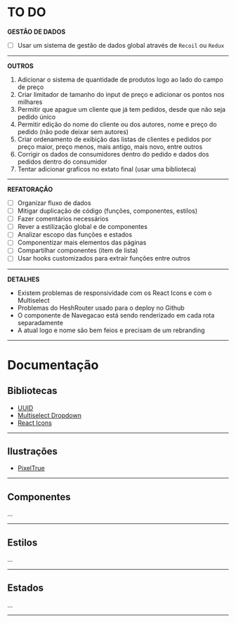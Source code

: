 # TO DO
**GESTÃO DE DADOS**
- [ ] Usar um sistema de gestão de dados global através de ```Recoil``` ou ```Redux```
***
**OUTROS**
1. Adicionar o sistema de quantidade de produtos logo ao lado do campo de preço
2. Criar limitador de tamanho do input de preço e adicionar os pontos nos milhares
3. Permitir que apague um cliente que já tem pedidos, desde que não seja pedido único
4. Permitir edição do nome do cliente ou dos autores, nome e preço do pedido (não pode deixar sem autores)
5. Criar ordenamento de exibição das listas de clientes e pedidos por preço maior, preço menos, mais antigo, mais novo, entre outros
6. Corrigir os dados de consumidores dentro do pedido e dados dos pedidos dentro do consumidor
7. Tentar adicionar graficos no extato final (usar uma biblioteca)
***
**REFATORAÇÃO**
- [ ] Organizar fluxo de dados
- [ ] Mitigar duplicação de código (funções, componentes, estilos)
- [ ] Fazer comentários necessários
- [ ] Rever a estilização global e de componentes
- [ ] Analizar escopo das funções e estados
- [ ] Componentizar mais elementos das páginas
- [ ] Compartilhar componentes (item de lista)
- [ ] Usar hooks customizados para extrair funções entre outros
***
**DETALHES**
* Existem problemas de responsividade com os React Icons e com o Multiselect
* Problemas do HeshRouter usado para o deploy no Github
* O componente de Navegacao está sendo renderizado em cada rota separadamente
* A atual logo e nome são bem feios e precisam de um rebranding

***
# Documentação
## Bibliotecas
* [UUID](https://www.npmjs.com/package/uuid)
* [Multiselect Dropdown](https://www.npmjs.com/package/multiselect-react-dropdown)
* [React Icons](https://www.npmjs.com/package/react-icons)
***
## Ilustrações
* [PixelTrue](https://www.pixeltrue.com/free-packs/)
***
## Componentes
...
***
## Estilos
...
***
## Estados
...
***